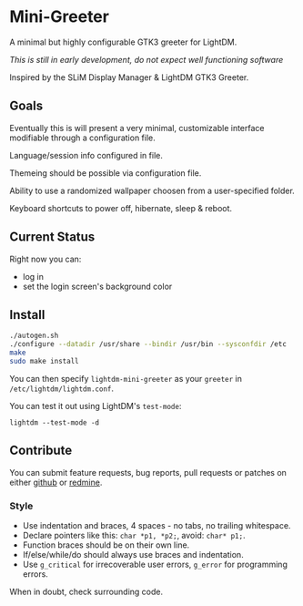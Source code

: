 # Mini-Greeter

A minimal but highly configurable GTK3 greeter for LightDM.

*This is still in early development, do not expect well functioning software*

Inspired by the SLiM Display Manager & LightDM GTK3 Greeter.

## Goals

Eventually this is will present a very minimal, customizable interface
modifiable through a configuration file.

Language/session info configured in file.

Themeing should be possible via configuration file.

Ability to use a randomized wallpaper choosen from a user-specified folder.

Keyboard shortcuts to power off, hibernate, sleep & reboot.

## Current Status

Right now you can:

 * log in
 * set the login screen's background color

## Install

```sh
./autogen.sh
./configure --datadir /usr/share --bindir /usr/bin --sysconfdir /etc
make
sudo make install
```

You can then specify `lightdm-mini-greeter` as your `greeter` in
`/etc/lightdm/lightdm.conf`.

You can test it out using LightDM's `test-mode`:

    lightdm --test-mode -d

## Contribute

You can submit feature requests, bug reports, pull requests or patches on
either [github](http://github.com/prikhi/lightdm-mini-greeter) or
[redmine](http://bugs.sleepanarchy.com/projects/mini-greeter/).


### Style

* Use indentation and braces, 4 spaces - no tabs, no trailing whitespace.
* Declare pointers like this: `char *p1, *p2;`, avoid: `char* p1;`.
* Function braces should be on their own line.
* If/else/while/do should always use braces and indentation.
* Use `g_critical` for irrecoverable user errors, `g_error` for programming
  errors.

When in doubt, check surrounding code.

